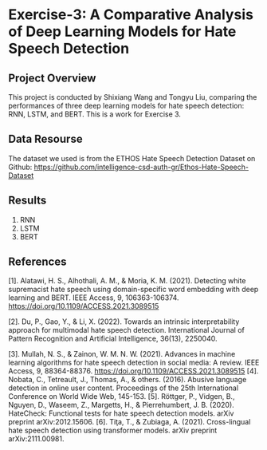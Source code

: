 # Exercise-3: A Comparative Analysis of Deep Learning Models for Hate Speech Detection
## Project Overview
This project is conducted by Shixiang Wang and Tongyu Liu, comparing the performances of three deep learning models for hate speech detection: RNN, LSTM, and BERT. This is a work for Exercise 3.

## Data Resourse
The dataset we used is from the ETHOS Hate Speech Detection Dataset on Github: https://github.com/intelligence-csd-auth-gr/Ethos-Hate-Speech-Dataset

## Results
1. RNN
2. LSTM
3. BERT

## References
[1]. Alatawi, H. S., Alhothali, A. M., & Moria, K. M. (2021). Detecting white supremacist hate speech using domain-specific word embedding with deep learning and BERT. IEEE Access, 9, 106363-106374. https://doi.org/10.1109/ACCESS.2021.3089515

[2]. Du, P., Gao, Y., & Li, X. (2022). Towards an intrinsic interpretability approach for multimodal hate speech detection. International Journal of Pattern Recognition and Artificial Intelligence, 36(13), 2250040.

[3]. Mullah, N. S., & Zainon, W. M. N. W. (2021). Advances in machine learning algorithms for hate speech detection in social media: A review. IEEE Access, 9, 88364-88376. https://doi.org/10.1109/ACCESS.2021.3089515
[4]. Nobata, C., Tetreault, J., Thomas, A., & others. (2016). Abusive language detection in online user content. Proceedings of the 25th International Conference on World Wide Web, 145-153.
[5]. Röttger, P., Vidgen, B., Nguyen, D., Waseem, Z., Margetts, H., & Pierrehumbert, J. B. (2020). HateCheck: Functional tests for hate speech detection models. arXiv preprint arXiv:2012.15606.
[6]. Tiţa, T., & Zubiaga, A. (2021). Cross-lingual hate speech detection using transformer models. arXiv preprint arXiv:2111.00981.
